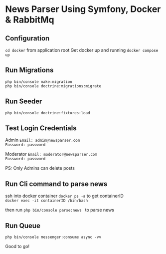 # News Parser Using Symfony, Docker & RabbitMq

## Configuration
``cd docker`` from application root
Get docker up and running
``docker compose up``

## Run Migrations
``php bin/console make:migration`` \
``php bin/console doctrine:migrations:migrate``

## Run Seeder
``php bin/console doctrine:fixtures:load``

## Test Login Credentials
Admin
``Email: admin@newsparser.com`` \
``Password: password``

Moderator
``Email: moderator@newsparser.com`` \
``Password: password``

PS: Only Admins can delete posts

## Run Cli command to parse news
ssh into docker container
``docker ps -a`` to get containerID \
``docker exec -it containerID /bin/bash ``

then run
``php bin/console parse:news `` to parse news

## Run Queue
``php bin/console messenger:consume async -vv``

Good to go!
